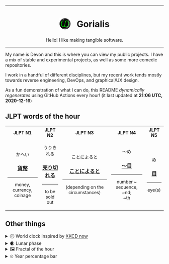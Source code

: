 ***

<h1 align="center">
<sub>
    <img src="readme/resources/avatar.png" height="36">
</sub>
&nbsp;
Gorialis
</h1>
<p align="center">
Hello! I like making tangible software.
</p>

***

My name is Devon and this is where you can view my public projects. I have a mix of stable and experimental projects, as well as some more comedic repositories.

I work in a handful of different disciplines, but my recent work tends mostly towards reverse engineering, DevOps, and graphical/UX design.

As a fun demonstration of what I can do, this README *dynamically regenerates* using GitHub Actions every hour! (it last updated at **21:06 UTC, 2020-12-16**)

<h2>JLPT words of the hour</h2>
<table>
    <tr>
        <th>JLPT N1</th>
        <th>JLPT N2</th>
        <th>JLPT N3</th>
        <th>JLPT N4</th>
        <th>JLPT N5</th>
    </tr>
    <tr>
        <td>
            <p align="center">かへい</p>
            <h3 align="center"><b><a href="https://jisho.org/search/%E8%B2%A8%E5%B9%A3">貨幣</a></b></h3>
            <hr>
            <p align="center">money,<wbr> currency,<wbr> coinage</p>
        </td>
        <td>
            <p align="center">うりきれる</p>
            <h3 align="center"><b><a href="https://jisho.org/search/%E5%A3%B2%E3%82%8A%E5%88%87%E3%82%8C%E3%82%8B">売り切れる</a></b></h3>
            <hr>
            <p align="center">to be sold out</p>
        </td>
        <td>
            <p align="center">ことによると</p>
            <h3 align="center"><b><a href="https://jisho.org/search/%E3%81%93%E3%81%A8%E3%81%AB%E3%82%88%E3%82%8B%E3%81%A8">ことによると</a></b></h3>
            <hr>
            <p align="center">(depending on the circumstances)</p>
        </td>
        <td>
            <p align="center">～め</p>
            <h3 align="center"><b><a href="https://jisho.org/search/%EF%BD%9E%E7%9B%AE">～目</a></b></h3>
            <hr>
            <p align="center">number ~ sequence,<wbr> ~nd;<br> ~th</p>
        </td>
        <td>
            <p align="center">め</p>
            <h3 align="center"><b><a href="https://jisho.org/search/%E7%9B%AE">目</a></b></h3>
            <hr>
            <p align="center">eye(s)</p>
        </td>
    </tr>
</table>

<h2>Other things</h2>
<details>
<summary>🕘  World clock inspired by <a href="https://xkcd.com/now">XKCD now</a></summary>

> <img src="generated/now.png" width="512">

</details>
<details>
<summary>🌒 Lunar phase</summary>

The moon is approximately 9.50% through its phase (Waxing Crescent).

</details>
<details>
<summary>&#x1f5bc; Fractal of the hour</summary>

> <img src="generated/fractal.png" width="512">

</details>
<details>
<summary>&#x23f2; Year percentage bar</summary>
<pre><code>2020 [███████████████████▁] 95.87%</code></pre>
</details>
